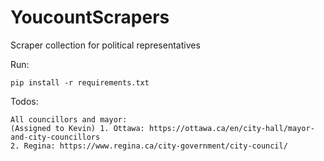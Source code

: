 # YoucountScrapers
Scraper collection for political representatives

Run:

```
pip install -r requirements.txt
```


Todos:
```
All councillors and mayor:
(Assigned to Kevin) 1. Ottawa: https://ottawa.ca/en/city-hall/mayor-and-city-councillors
2. Regina: https://www.regina.ca/city-government/city-council/
```
